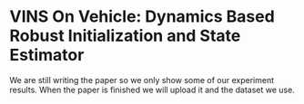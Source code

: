 # VINS On Vehicle: Dynamics Based Robust Initialization and State Estimator

We are still writing the paper so we only show some of our experiment results. When the paper is finished we will upload it and the dataset we use.   